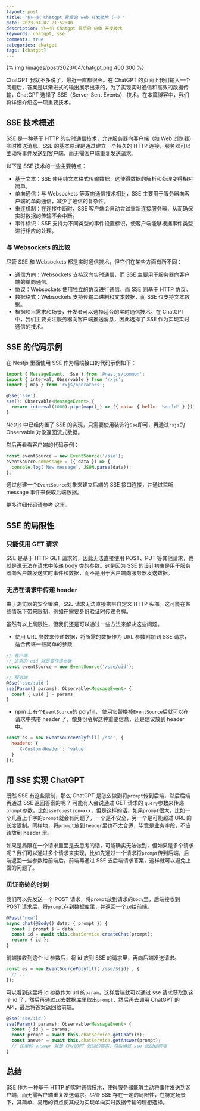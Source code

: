 ```yaml
---
layout: post
title: "扒一扒 Chatgpt 背后的 web 开发技术（一）"
date: 2023-04-07 21:52:40
description: 扒一扒 Chatgpt 背后的 web 开发技术
keywords: chatgpt, sse
comments: true
categories: chatgpt
tags: [chatgpt]
---
```


{% img /images/post/2023/04/chatgpt.png 400 300 %}

ChatGPT 我就不多说了，最近一直都很火。在 ChatGPT 的页面上我们输入一个问题后，答案是以渐进式的输出展示出来的，为了实现实时通信和高效的数据传输，ChatGPT 选择了 SSE（Server-Sent Events） 技术。在本篇博客中，我们将详细介绍这一项重要技术。

<!--more-->

## SSE 技术概述

SSE 是一种基于 HTTP 的实时通信技术，允许服务器向客户端（如 Web 浏览器）实时推送消息。SSE 的基本原理是通过建立一个持久的 HTTP 连接，服务器可以主动将事件发送到客户端，而无需客户端重复发送请求。

以下是 SSE 技术的一些主要特点：

* 基于文本：SSE 使用纯文本格式传输数据，这使得数据的解析和处理变得相对简单。
* 单向通信：与 Websockets 等双向通信技术相比，SSE 主要用于服务器向客户端的单向通信，减少了通信的复杂性。
* 重连机制：在连接中断时，SSE 客户端会自动尝试重新连接服务器，从而确保实时数据的传输不会中断。
* 事件标识：SSE 支持为不同类型的事件设置标识，使客户端能够根据事件类型进行相应的处理。

### 与 Websockets 的比较

尽管 SSE 和 Websockets 都是实时通信技术，但它们在某些方面有所不同：

* 通信方向：Websockets 支持双向实时通信，而 SSE 主要用于服务器向客户端的单向通信。
* 协议：Websockets 使用独立的协议进行通信，而 SSE 则基于 HTTP 协议。
* 数据格式：Websockets 支持传输二进制和文本数据，而 SSE 仅支持文本数据。
* 根据项目需求和场景，开发者可以选择适合的实时通信技术。在 ChatGPT 中，我们主要关注服务器向客户端推送消息，因此选择了 SSE 作为实现实时通信的技术。

## SSE 的代码示例

在 Nestjs 里面使用 SSE 作为后端接口的代码示例如下：

```js
import { MessageEvent,  Sse } from '@nestjs/common';
import { interval, Observable } from 'rxjs';
import { map } from 'rxjs/operators';

@Sse('sse')
sse(): Observable<MessageEvent> {
  return interval(1000).pipe(map((_) => ({ data: { hello: 'world' } })));
}
```
Nestjs 中已经内置了 SSE 的实现，只需要使用装饰符`Sse`即可，再通过`rsjs`的 Observable 对象返回流式数据。

然后再看看客户端的代码示例：

```js
const eventSource = new EventSource('/sse');
eventSource.onmessage = ({ data }) => {
  console.log('New message', JSON.parse(data));
};
```
通过创建一个`EventSource`对象来建立后端的 SSE 接口连接，并通过监听 message 事件来获取后端数据。

更多详细代码请参考 [这里](https://docs.nestjs.com/techniques/server-sent-events)。

## SSE 的局限性

### 只能使用 GET 请求

SSE 是基于 HTTP GET 请求的，因此无法直接使用 POST、PUT 等其他请求，也就是说无法在请求中传递 body 类的参数。这是因为 SSE 的设计初衷是用于服务器向客户端发送实时事件和数据，而不是用于客户端向服务器发送数据。

### 无法在请求中传递 header

由于浏览器的安全策略，SSE 请求无法直接携带自定义 HTTP 头部。这可能在某些情况下带来限制，例如在需要身份验证时传递令牌。

虽然有以上局限性，但我们还是可以通过一些方法来解决这些问题。

* 使用 URL 参数来传递数据，将所需的数据作为 URL 参数附加到 SSE 请求，适合传递一些简单的参数

```js
// 客户端
// 这里的 uid 就是要传递参数
const eventSource = new EventSource('/sse/uid');

// 服务端
@Sse('sse/:uid')
sse(Param() params): Observable<MessageEvent> {
  const { uuid } = params;
}
```
* npm 上有个`EventSource`的 [polyfill](https://www.npmjs.com/package/event-source-polyfill)， 使用它替换掉`EventSource`后就可以在请求中携带 header 了，像身份令牌这种重要信息，还是建议放到 header 中。

```js
const es = new EventSourcePolyfill('/sse', {
  headers: {
    'X-Custom-Header': 'value'
  }
});
```

## 用 SSE 实现 ChatGPT 

既然 SSE 有这些限制，那么 ChatGPT 是怎么做到将`prompt`传到后端，然后后端再通过 SSE 返回答案的呢？
可能有人会说通过 GET 请求的 `query`参数来传递`prompt`参数，比如`sse?question=xxx`，但是这样的话，如果`prompt`很大，比如一个几百上千字的`prompt`就会有问题了，一个是不安全，另一个是可能超过 URL 的长度限制。同样地，将`prompt`放到 `header`里也不太合适，毕竟是业务字段，不应该放到 header 里。 

如果是局限在一个请求里面是去思考的话，可能确实无法做到，但如果是多个请求呢？我们可以通过多个请求来实现，比如先通过一个请求将`prompt`传到后端，后端返回一些参数给前端后，前端再通过 SSE 去后端请求答案，这样就可以避免上面的问题了。

### 见证奇迹的时刻

我们可以先发送一个 POST 请求，将`prompt`放到请求的`body`里，后端接收到 POST 请求后，将`prompt`存到数据库里，并返回一个`id`给前端。

```js
@Post('new')
async chat(@Body() data: { prompt }) {
  const { prompt } = data;
  const id = await this.chatService.createChat(prompt);
  return { id };
}
```

前端接收到这个 id 参数后，将 id 放到 SSE 的请求里，再向后端发送请求。
  
```js
const es = new EventSourcePolyfill(`/sse/${id}`, {
  // ...
});
```

可以看到这里将 id 参数作为 url 的`param`，这样后端就可以通过 sse 请求获取到这个 id 了，然后再通过`id`去数据库里取出`prompt`，然后再去调用 ChatGPT 的 API，最后将答案返回给前端。

```js
@Sse('sse/:id')
sse(Param() params): Observable<MessageEvent> {
  const { id } = params;
  const prompt = await this.chatService.getChat(id);
  const answer = await this.chatService.getAnswer(prompt);
  // 这里的 answer 就是 ChatGPT 返回的答案，然后通过 sse 返回给前端
}
```

## 总结

SSE 作为一种基于 HTTP 的实时通信技术，使得服务器能够主动将事件发送到客户端，而无需客户端重复发送请求。尽管 SSE 存在一定的局限性，在特定场景下，其简单、易用的特点使其成为实现单向实时数据传输的理想选择。
